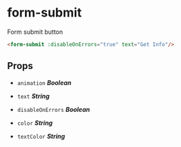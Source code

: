 
# form-submit
Form submit button

```html
<form-submit :disableOnErrors="true" text="Get Info"/>
```

## Props


- `animation` ***Boolean***

  

- `text` ***String***

  

- `disableOnErrors` ***Boolean***

  

- `color` ***String***

  

- `textColor` ***String***

  







